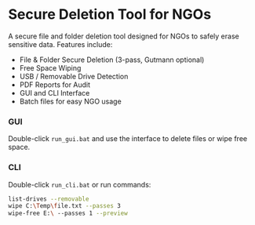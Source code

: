 # Secure Deletion Tool for NGOs

A secure file and folder deletion tool designed for NGOs to safely erase sensitive data. Features include:

- File & Folder Secure Deletion (3-pass, Gutmann optional)
- Free Space Wiping
- USB / Removable Drive Detection
- PDF Reports for Audit
- GUI and CLI Interface
- Batch files for easy NGO usage

### GUI
Double-click `run_gui.bat` and use the interface to delete files or wipe free space.

### CLI
Double-click `run_cli.bat` or run commands:

```bash
list-drives --removable
wipe C:\Temp\file.txt --passes 3
wipe-free E:\ --passes 1 --preview
